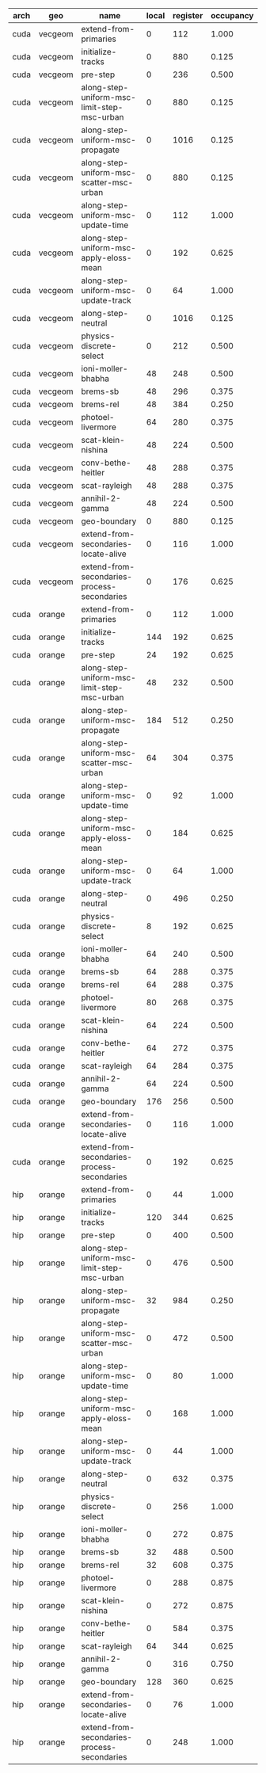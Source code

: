| arch | geo     | name                                        | local | register | occupancy |
| ---- | ------- | ------------------------------------------- | ----- | -------- | --------- |
| cuda | vecgeom | extend-from-primaries                       |     0 |      112 |     1.000 |
| cuda | vecgeom | initialize-tracks                           |     0 |      880 |     0.125 |
| cuda | vecgeom | pre-step                                    |     0 |      236 |     0.500 |
| cuda | vecgeom | along-step-uniform-msc-limit-step-msc-urban |     0 |      880 |     0.125 |
| cuda | vecgeom | along-step-uniform-msc-propagate            |     0 |     1016 |     0.125 |
| cuda | vecgeom | along-step-uniform-msc-scatter-msc-urban    |     0 |      880 |     0.125 |
| cuda | vecgeom | along-step-uniform-msc-update-time          |     0 |      112 |     1.000 |
| cuda | vecgeom | along-step-uniform-msc-apply-eloss-mean     |     0 |      192 |     0.625 |
| cuda | vecgeom | along-step-uniform-msc-update-track         |     0 |       64 |     1.000 |
| cuda | vecgeom | along-step-neutral                          |     0 |     1016 |     0.125 |
| cuda | vecgeom | physics-discrete-select                     |     0 |      212 |     0.500 |
| cuda | vecgeom | ioni-moller-bhabha                          |    48 |      248 |     0.500 |
| cuda | vecgeom | brems-sb                                    |    48 |      296 |     0.375 |
| cuda | vecgeom | brems-rel                                   |    48 |      384 |     0.250 |
| cuda | vecgeom | photoel-livermore                           |    64 |      280 |     0.375 |
| cuda | vecgeom | scat-klein-nishina                          |    48 |      224 |     0.500 |
| cuda | vecgeom | conv-bethe-heitler                          |    48 |      288 |     0.375 |
| cuda | vecgeom | scat-rayleigh                               |    48 |      288 |     0.375 |
| cuda | vecgeom | annihil-2-gamma                             |    48 |      224 |     0.500 |
| cuda | vecgeom | geo-boundary                                |     0 |      880 |     0.125 |
| cuda | vecgeom | extend-from-secondaries-locate-alive        |     0 |      116 |     1.000 |
| cuda | vecgeom | extend-from-secondaries-process-secondaries |     0 |      176 |     0.625 |
| cuda | orange  | extend-from-primaries                       |     0 |      112 |     1.000 |
| cuda | orange  | initialize-tracks                           |   144 |      192 |     0.625 |
| cuda | orange  | pre-step                                    |    24 |      192 |     0.625 |
| cuda | orange  | along-step-uniform-msc-limit-step-msc-urban |    48 |      232 |     0.500 |
| cuda | orange  | along-step-uniform-msc-propagate            |   184 |      512 |     0.250 |
| cuda | orange  | along-step-uniform-msc-scatter-msc-urban    |    64 |      304 |     0.375 |
| cuda | orange  | along-step-uniform-msc-update-time          |     0 |       92 |     1.000 |
| cuda | orange  | along-step-uniform-msc-apply-eloss-mean     |     0 |      184 |     0.625 |
| cuda | orange  | along-step-uniform-msc-update-track         |     0 |       64 |     1.000 |
| cuda | orange  | along-step-neutral                          |     0 |      496 |     0.250 |
| cuda | orange  | physics-discrete-select                     |     8 |      192 |     0.625 |
| cuda | orange  | ioni-moller-bhabha                          |    64 |      240 |     0.500 |
| cuda | orange  | brems-sb                                    |    64 |      288 |     0.375 |
| cuda | orange  | brems-rel                                   |    64 |      288 |     0.375 |
| cuda | orange  | photoel-livermore                           |    80 |      268 |     0.375 |
| cuda | orange  | scat-klein-nishina                          |    64 |      224 |     0.500 |
| cuda | orange  | conv-bethe-heitler                          |    64 |      272 |     0.375 |
| cuda | orange  | scat-rayleigh                               |    64 |      284 |     0.375 |
| cuda | orange  | annihil-2-gamma                             |    64 |      224 |     0.500 |
| cuda | orange  | geo-boundary                                |   176 |      256 |     0.500 |
| cuda | orange  | extend-from-secondaries-locate-alive        |     0 |      116 |     1.000 |
| cuda | orange  | extend-from-secondaries-process-secondaries |     0 |      192 |     0.625 |
| hip  | orange  | extend-from-primaries                       |     0 |       44 |     1.000 |
| hip  | orange  | initialize-tracks                           |   120 |      344 |     0.625 |
| hip  | orange  | pre-step                                    |     0 |      400 |     0.500 |
| hip  | orange  | along-step-uniform-msc-limit-step-msc-urban |     0 |      476 |     0.500 |
| hip  | orange  | along-step-uniform-msc-propagate            |    32 |      984 |     0.250 |
| hip  | orange  | along-step-uniform-msc-scatter-msc-urban    |     0 |      472 |     0.500 |
| hip  | orange  | along-step-uniform-msc-update-time          |     0 |       80 |     1.000 |
| hip  | orange  | along-step-uniform-msc-apply-eloss-mean     |     0 |      168 |     1.000 |
| hip  | orange  | along-step-uniform-msc-update-track         |     0 |       44 |     1.000 |
| hip  | orange  | along-step-neutral                          |     0 |      632 |     0.375 |
| hip  | orange  | physics-discrete-select                     |     0 |      256 |     1.000 |
| hip  | orange  | ioni-moller-bhabha                          |     0 |      272 |     0.875 |
| hip  | orange  | brems-sb                                    |    32 |      488 |     0.500 |
| hip  | orange  | brems-rel                                   |    32 |      608 |     0.375 |
| hip  | orange  | photoel-livermore                           |     0 |      288 |     0.875 |
| hip  | orange  | scat-klein-nishina                          |     0 |      272 |     0.875 |
| hip  | orange  | conv-bethe-heitler                          |     0 |      584 |     0.375 |
| hip  | orange  | scat-rayleigh                               |    64 |      344 |     0.625 |
| hip  | orange  | annihil-2-gamma                             |     0 |      316 |     0.750 |
| hip  | orange  | geo-boundary                                |   128 |      360 |     0.625 |
| hip  | orange  | extend-from-secondaries-locate-alive        |     0 |       76 |     1.000 |
| hip  | orange  | extend-from-secondaries-process-secondaries |     0 |      248 |     1.000 |
